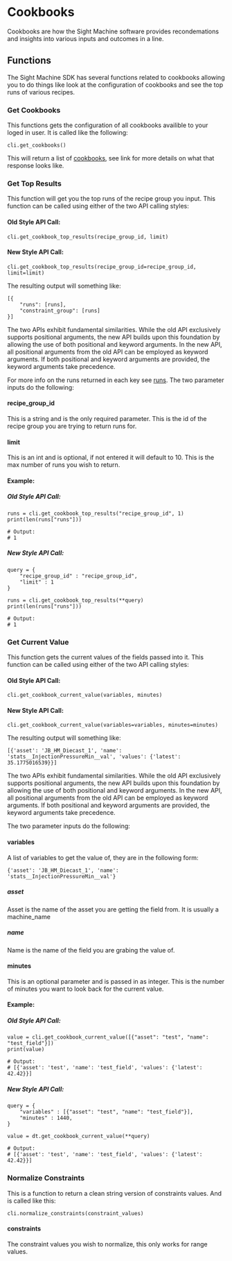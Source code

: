 # Cookbooks
Cookbooks are how the Sight Machine software provides recondemations and insights into various inputs and outcomes in a line.

## Functions
The Sight Machine SDK has several functions related to cookbooks allowing you to do things like look at the configuration of cookbooks and see the top runs of various recipes.

### Get Cookbooks
This functions gets the configuration of all cookbooks availible to your loged in user.  It is called like the following:
```
cli.get_cookbooks()
```
This will return a list of [cookbooks](/docs/commonly_used_data_types/cookbook.md), see link for more details on what that response looks like.

### Get Top Results
This function will get you the top runs of the recipe group you input. This function can be called using either of the two API calling styles:

#### Old Style API Call:
```
cli.get_cookbook_top_results(recipe_group_id, limit)
```

#### New Style API Call:
```
cli.get_cookbook_top_results(recipe_group_id=recipe_group_id, limit=limit)
```

The resulting output will something like:
```
[{
    "runs": [runs],
    "constraint_group": [runs]
}]
```

The two APIs exhibit fundamental similarities. While the old API exclusively supports positional arguments, the new API builds upon this foundation by allowing the use of both positional and keyword arguments. In the new API, all positional arguments from the old API can be employed as keyword arguments. If both positional and keyword arguments are provided, the keyword arguments take precedence.

For more info on the runs returned in each key see [runs](/docs/commonly_used_data_types/run.md).  The two parameter inputs do the following:

#### recipe_group_id
This is a string and is the only required parameter.  This is the id of the recipe group you are trying to return runs for.

#### limit
This is an int and is optional, if not entered it will default to 10.  This is the max number of runs you wish to return.

#### Example:

##### Old Style API Call:
```
runs = cli.get_cookbook_top_results("recipe_group_id", 1)
print(len(runs["runs"]))

# Output:
# 1
```

##### New Style API Call:
```
query = {
    "recipe_group_id" : "recipe_group_id",
    "limit" : 1
}

runs = cli.get_cookbook_top_results(**query)
print(len(runs["runs"]))

# Output:
# 1
```

### Get Current Value
This function gets the current values of the fields passed into it. This function can be called using either of the two API calling styles:

#### Old Style API Call:
```
cli.get_cookbook_current_value(variables, minutes)
```

#### New Style API Call:
```
cli.get_cookbook_current_value(variables=variables, minutes=minutes)
```

The resulting output will something like:
```
[{'asset': 'JB_HM_Diecast_1', 'name': 'stats__InjectionPressureMin__val', 'values': {'latest': 35.1775016539}}]
```

The two APIs exhibit fundamental similarities. While the old API exclusively supports positional arguments, the new API builds upon this foundation by allowing the use of both positional and keyword arguments. In the new API, all positional arguments from the old API can be employed as keyword arguments. If both positional and keyword arguments are provided, the keyword arguments take precedence.

The two parameter inputs do the following:

#### variables
A list of variables to get the value of, they are in the following form:
```
{'asset': 'JB_HM_Diecast_1', 'name': 'stats__InjectionPressureMin__val'}
```

##### asset
Asset is the name of the asset you are getting the field from.  It is usually a machine_name

##### name
Name is the name of the field you are grabing the value of.

#### minutes
This is an optional parameter and is passed in as integer.  This is the number of minutes you want to look back for the current value.

#### Example:

##### Old Style API Call:
```
value = cli.get_cookbook_current_value([{"asset": "test", "name": "test_field"}])
print(value)

# Output:
# [{'asset': 'test', 'name': 'test_field', 'values': {'latest': 42.42}}]
```

##### New Style API Call:
```
query = {
    "variables" : [{"asset": "test", "name": "test_field"}],
    "minutes" : 1440,
}

value = dt.get_cookbook_current_value(**query)

# Output:
# [{'asset': 'test', 'name': 'test_field', 'values': {'latest': 42.42}}]
```

### Normalize Constraints
This is a function to return a clean string version of constraints values. And is called like this:
```
cli.normalize_constraints(constraint_values)
```

#### constraints
The constraint values you wish to normalize, this only works for range values.
